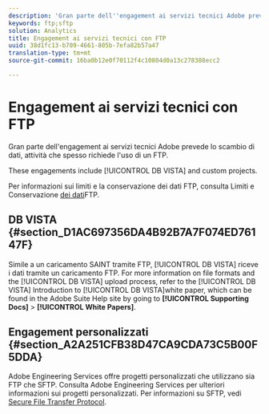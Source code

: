 ```yaml
---
description: 'Gran parte dell''engagement ai servizi tecnici Adobe prevede lo scambio di dati, attività che spesso richiede l''uso di un FTP. '
keywords: ftp;sftp
solution: Analytics
title: Engagement ai servizi tecnici con FTP
uuid: 38d1fc13-b709-4661-805b-7efa82b57a47
translation-type: tm+mt
source-git-commit: 16ba0b12e0f70112f4c10804d0a13c278388ecc2

---
```



# Engagement ai servizi tecnici con FTP

Gran parte dell'engagement ai servizi tecnici Adobe prevede lo scambio di dati, attività che spesso richiede l'uso di un FTP. 

These engagements include [!UICONTROL DB VISTA] and custom projects.

Per informazioni sui limiti e la conservazione dei dati FTP, consulta Limiti e Conservazione [dei dati](/help/export/ftp-and-sftp/ftp-limits.md)FTP.

## DB VISTA {#section_D1AC697356DA4B92B7A7F074ED76147F}

Simile a un caricamento SAINT tramite FTP, [!UICONTROL DB VISTA] riceve i dati tramite un caricamento FTP. For more information on file formats and the [!UICONTROL DB VISTA] upload process, refer to the [!UICONTROL DB VISTA] Introduction to [!UICONTROL DB VISTA]white paper, which can be found in the Adobe Suite Help site by going to **[!UICONTROL Supporting Docs]** &gt; **[!UICONTROL White Papers]**.

## Engagement personalizzati {#section_A2A251CFB38D47CA9CDA73C5B00F5DDA}

Adobe Engineering Services offre progetti personalizzati che utilizzano sia FTP che SFTP. Consulta Adobe Engineering Services per ulteriori informazioni sui progetti personalizzati. Per informazioni su SFTP, vedi [Secure File Transfer Protocol](/help/export/ftp-and-sftp/c-sftp/ftp-sftp.md).
